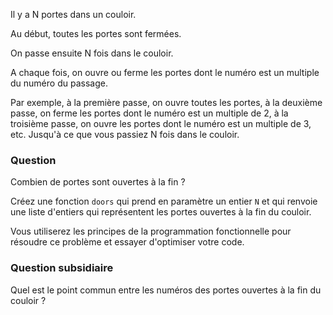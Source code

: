 Il y a N portes dans un couloir. 

Au début, toutes les portes sont fermées. 

On passe ensuite N fois dans le couloir. 

A chaque fois, on ouvre ou ferme les portes dont le numéro est un multiple du numéro du passage. 

Par exemple, à la première passe, on ouvre toutes les portes, à la deuxième passe, on ferme les portes dont le numéro est un multiple de 2, à la troisième passe, on ouvre les portes dont le numéro est un multiple de 3, etc. Jusqu'à ce que vous passiez N fois dans le couloir.

### Question
Combien de portes sont ouvertes à la fin ?

Créez une fonction `doors` qui prend en paramètre un entier `N` et qui renvoie une liste d'entiers qui représentent les portes ouvertes à la fin du couloir.

Vous utiliserez les principes de la programmation fonctionnelle pour résoudre ce problème et essayer d'optimiser votre code.

### Question subsidiaire 
Quel est le point commun entre les numéros des portes ouvertes à la fin du couloir ?